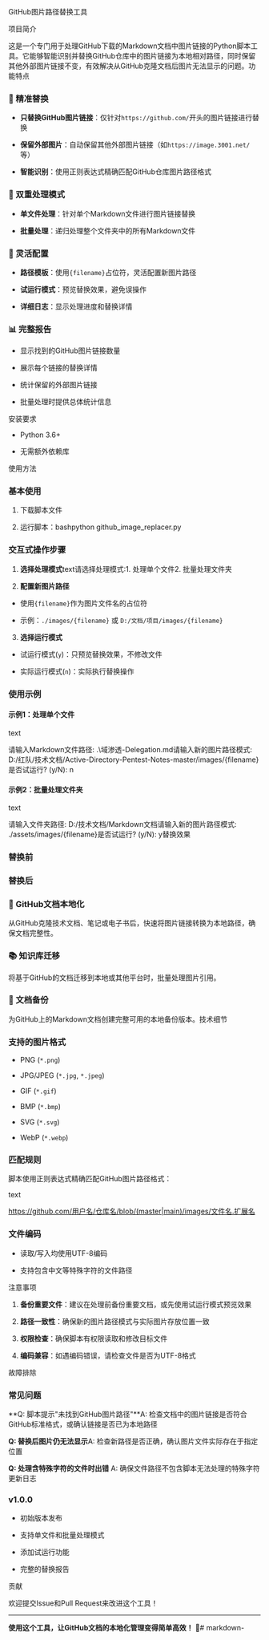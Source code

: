 GitHub图片路径替换工具

项目简介

这是一个专门用于处理GitHub下载的Markdown文档中图片链接的Python脚本工具。它能够智能识别并替换GitHub仓库中的图片链接为本地相对路径，同时保留其他外部图片链接不变，有效解决从GitHub克隆文档后图片无法显示的问题。功能特点

### 🎯 精准替换

* **只替换GitHub图片链接**：仅针对`https://github.com/`开头的图片链接进行替换
  
* **保留外部图片**：自动保留其他外部图片链接（如`https://image.3001.net/`等）
  
* **智能识别**：使用正则表达式精确匹配GitHub仓库图片路径格式
  

### 📁 双重处理模式

* **单文件处理**：针对单个Markdown文件进行图片链接替换
  
* **批量处理**：递归处理整个文件夹中的所有Markdown文件
  

### 🔧 灵活配置

* **路径模板**：使用`{filename}`占位符，灵活配置新图片路径
  
* **试运行模式**：预览替换效果，避免误操作
  
* **详细日志**：显示处理进度和替换详情
  

### 📊 完整报告

* 显示找到的GitHub图片链接数量
  
* 展示每个链接的替换详情
  
* 统计保留的外部图片链接
  
* 批量处理时提供总体统计信息
  

安装要求

* Python 3.6+
  
* 无需额外依赖库
  

使用方法

### 基本使用

1. 下载脚本文件
  
2. 运行脚本：bashpython github_image_replacer.py
  

### 交互式操作步骤

1. **选择处理模式**text请选择处理模式:1. 处理单个文件2. 批量处理文件夹
  
2. **配置新图片路径**
  
  * 使用`{filename}`作为图片文件名的占位符
    
  * 示例：`./images/{filename}` 或 `D:/文档/项目/images/{filename}`
    
3. **选择运行模式**
  
  * 试运行模式(`y`)：只预览替换效果，不修改文件
    
  * 实际运行模式(`n`)：实际执行替换操作
    

### 使用示例

#### 示例1：处理单个文件

text

请输入Markdown文件路径: .\域渗透-Delegation.md请输入新的图片路径模式: D:/红队/技术文档/Active-Directory-Pentest-Notes-master/images/{filename}是否试运行? (y/N): n

#### 示例2：批量处理文件夹

text

请输入文件夹路径: D:/技术文档/Markdown文档请输入新的图片路径模式: ./assets/images/{filename}是否试运行? (y/N): y替换效果

### 替换前





### 替换后





### 🚀 GitHub文档本地化

从GitHub克隆技术文档、笔记或电子书后，快速将图片链接转换为本地路径，确保文档完整性。

### 📚 知识库迁移

将基于GitHub的文档迁移到本地或其他平台时，批量处理图片引用。

### 🔄 文档备份

为GitHub上的Markdown文档创建完整可用的本地备份版本。技术细节

### 支持的图片格式

* PNG (`*.png`)
  
* JPG/JPEG (`*.jpg`, `*.jpeg`)
  
* GIF (`*.gif`)
  
* BMP (`*.bmp`)
  
* SVG (`*.svg`)
  
* WebP (`*.webp`)
  

### 匹配规则

脚本使用正则表达式精确匹配GitHub图片路径格式：

text

https://github.com/用户名/仓库名/blob/(master|main)/images/文件名.扩展名

### 文件编码

* 读取/写入均使用UTF-8编码
  
* 支持包含中文等特殊字符的文件路径
  

注意事项

1. **备份重要文件**：建议在处理前备份重要文档，或先使用试运行模式预览效果
  
2. **路径一致性**：确保新的图片路径模式与实际图片存放位置一致
  
3. **权限检查**：确保脚本有权限读取和修改目标文件
  
4. **编码兼容**：如遇编码错误，请检查文件是否为UTF-8格式
  

故障排除

### 常见问题

**Q: 脚本提示"未找到GitHub图片路径"**A: 检查文档中的图片链接是否符合GitHub标准格式，或确认链接是否已为本地路径

**Q: 替换后图片仍无法显示**A: 检查新路径是否正确，确认图片文件实际存在于指定位置

**Q: 处理含特殊字符的文件时出错** A: 确保文件路径不包含脚本无法处理的特殊字符更新日志

### v1.0.0

* 初始版本发布
  
* 支持单文件和批量处理模式
  
* 添加试运行功能
  
* 完整的替换报告
  

贡献

欢迎提交Issue和Pull Request来改进这个工具！

* * *

**使用这个工具，让GitHub文档的本地化管理变得简单高效！** 🎉# markdown-
